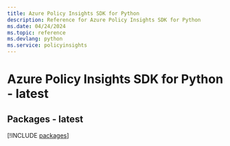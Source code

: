 ```yaml
---
title: Azure Policy Insights SDK for Python
description: Reference for Azure Policy Insights SDK for Python
ms.date: 04/24/2024
ms.topic: reference
ms.devlang: python
ms.service: policyinsights
---
```

# Azure Policy Insights SDK for Python - latest
## Packages - latest
[!INCLUDE [packages](policy-insights-index.md)]